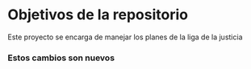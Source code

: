 # Objetivos de la repositorio

Este proyecto se encarga de manejar los planes de la liga de la justicia

### Estos cambios son nuevos
